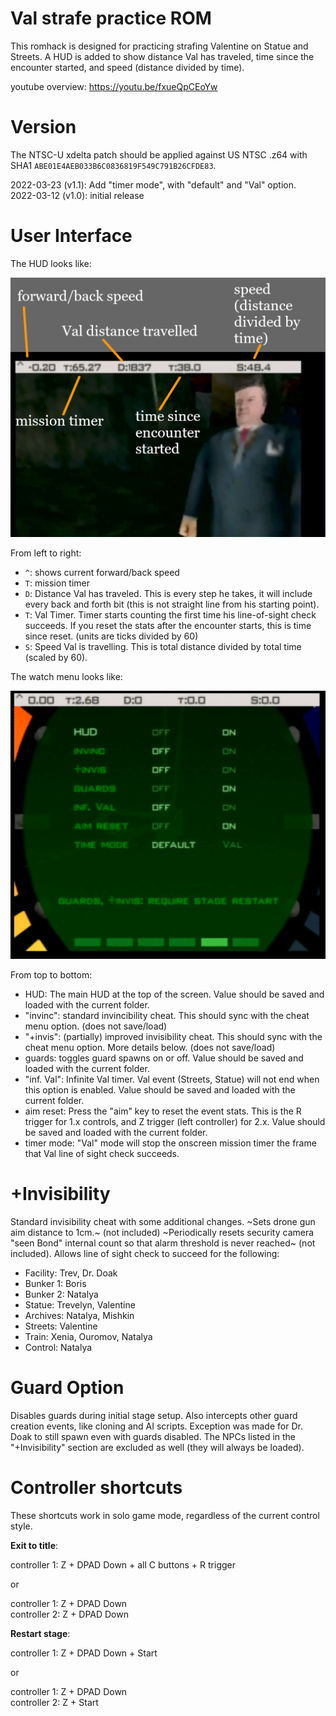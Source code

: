 # Val strafe practice ROM

This romhack is designed for practicing strafing Valentine on Statue and Streets. A HUD is added to show distance Val has traveled, time since the encounter started, and speed (distance divided by time).

youtube overview: https://youtu.be/fxueQpCEoYw

# Version

The NTSC-U xdelta patch should be applied against US NTSC .z64 with SHA1 `ABE01E4AEB033B6C0836819F549C791B26CFDE83`.

2022-03-23 (v1.1): Add "timer mode", with "default" and "Val" option.   
2022-03-12 (v1.0): initial release  

# User Interface

The HUD looks like:

![hud](hud.png)

From left to right:

- `^`: shows current forward/back speed
- `T`: mission timer
- `D`: Distance Val has traveled. This is every step he takes, it will include every back and forth bit (this is not straight line from his starting point).
- `T`: Val Timer. Timer starts counting the first time his line-of-sight check succeeds. If you reset the stats after the encounter starts, this is time since reset. (units are ticks divided by 60)
- `S`: Speed Val is travelling. This is total distance divided by total time (scaled by 60).

The watch menu looks like:

![watch](watch.png)

From top to bottom:

- HUD: The main HUD at the top of the screen. Value should be saved and loaded with the current folder.
- "invinc": standard invincibility cheat. This should sync with the cheat menu option. (does not save/load)
- "+invis": (partially) improved invisibility cheat. This should sync with the cheat menu option. More details below. (does not save/load)
- guards: toggles guard spawns on or off. Value should be saved and loaded with the current folder.
- "inf. Val": Infinite Val timer. Val event (Streets, Statue) will not end when this option is enabled. Value should be saved and loaded with the current folder.
- aim reset: Press the "aim" key to reset the event stats. This is the R trigger for 1.x controls, and Z trigger (left controller) for 2.x. Value should be saved and loaded with the current folder.
- timer mode: "Val" mode will stop the onscreen mission timer the frame that Val line of sight check succeeds.

# +Invisibility
Standard invisibility cheat with some additional changes. ~Sets drone gun aim distance to 1cm.~ (not included) ~Periodically resets security camera "seen Bond" internal count so that alarm threshold is never reached~ (not included). Allows line of sight check to succeed for the following:

- Facility: Trev, Dr. Doak
- Bunker 1: Boris
- Bunker 2: Natalya
- Statue: Trevelyn, Valentine
- Archives: Natalya, Mishkin
- Streets: Valentine
- Train: Xenia, Ouromov, Natalya
- Control: Natalya

# Guard Option
Disables guards during initial stage setup. Also intercepts other guard creation events, like cloning and AI scripts. Exception was made for Dr. Doak to still spawn even with guards disabled. The NPCs listed in the "+Invisibility" section are excluded as well (they will always be loaded).

# Controller shortcuts

These shortcuts work in solo game mode, regardless of the current control style.

**Exit to title**:

controller 1: Z + DPAD Down + all C buttons + R trigger

or

controller 1: Z + DPAD Down  
controller 2: Z + DPAD Down  

**Restart stage**:

controller 1: Z + DPAD Down + Start

or

controller 1: Z + DPAD Down  
controller 2: Z + Start  
